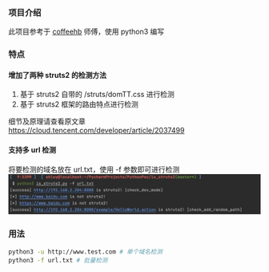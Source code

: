 ### 项目介绍

此项目参考于 [coffeehb](https://github.com/coffeehb/struts2_check) 师傅，使用 python3 编写

### 特点

#### 增加了两种 struts2 的检测方法

1. 基于 struts2 自带的 /struts/domTT.css 进行检测
2. 基于 struts2 框架的路由特点进行检测

细节及原理请查看原文章 https://cloud.tencent.com/developer/article/2037499

#### 支持多 url 检测

将要检测的域名放在 url.txt，使用 -f 参数即可进行检测
![](./check.jpg)

### 用法

```bash
python3 -u http://www.test.com # 单个域名检测
python3 -f url.txt # 批量检测
```